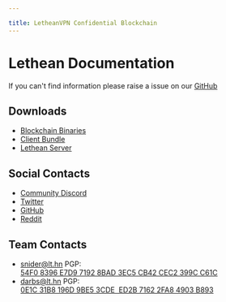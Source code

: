 ```yaml
---

title: LetheanVPN Confidential Blockchain
---
```

# Lethean Documentation

If you can't find information please raise a issue on our [GitHub](https://github.com/letheanVPN/documentation/issues/new)

## Downloads
- [Blockchain Binaries](https://github.com/letheanVPN/blockchain/releases/latest)
- [Client Bundle](https://github.com/letheanVPN/launchers/releases/latest)
- [Lethean Server](https://github.com/letheanVPN/lethean-server/releases/latest)

## Social Contacts

- [Community Discord](https://discord.com/invite/4xkMbrX)
- [Twitter](https://twitter.com/letheanVPN)
- [GitHub](https://github.com/letheanVPN)
- [Reddit](https://www.reddit.com/r/Lethean/)

## Team Contacts

- [snider@lt.hn](mailto:snider@lt.hn) PGP: [54F0 8396 E7D9 7192 8BAD 3EC5 CB42 CEC2 399C C61C](developers/keys/snider.md)
- [darbs@lt.hn](mailto:darbs@lt.hn) PGP: [0E1C 31B8 196D 9BE5 3CDE  ED2B 7162 2FA8 4903 B893](developers/keys/darbs.md)
